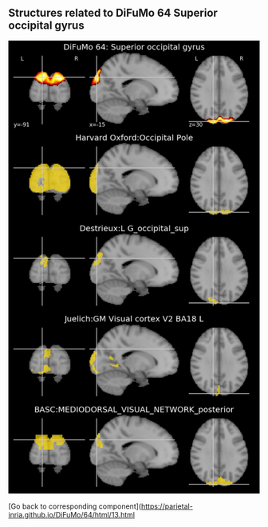 


## Structures related to DiFuMo 64 Superior occipital gyrus

![13](13.jpg "Structures related to DiFuMo 64 Superior occipital gyrus")

[Go back to corresponding component](https://parietal-inria.github.io/DiFuMo/64/html/13.html